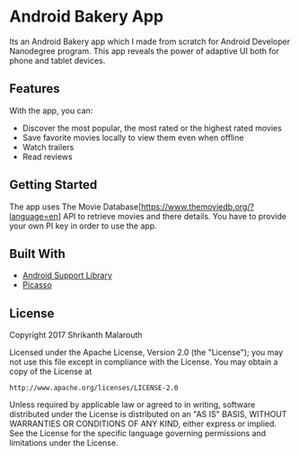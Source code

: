 # Android Bakery App

Its an Android Bakery app which I made from scratch for Android Developer Nanodegree program. This app reveals the power of adaptive UI both for phone and tablet devices.

## Features

With the app, you can:
* Discover the most popular, the most rated or the highest rated movies
* Save favorite movies locally to view them even when offline
* Watch trailers
* Read reviews

## Getting Started

The app uses The Movie Database[https://www.themoviedb.org/?language=en] API to retrieve movies and there details. You have to provide your own PI key in order to use the app. 

## Built With

* [Android Support Library](https://developer.android.com/topic/libraries/support-library/index.html)
* [Picasso](http://square.github.io/picasso/)

## License

Copyright 2017 Shrikanth Malarouth

Licensed under the Apache License, Version 2.0 (the "License");
you may not use this file except in compliance with the License.
You may obtain a copy of the License at

    http://www.apache.org/licenses/LICENSE-2.0

Unless required by applicable law or agreed to in writing, software
distributed under the License is distributed on an "AS IS" BASIS,
WITHOUT WARRANTIES OR CONDITIONS OF ANY KIND, either express or implied.
See the License for the specific language governing permissions and
limitations under the License.
